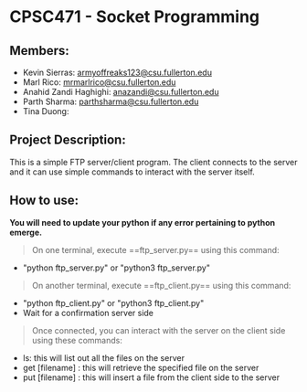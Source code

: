 # CPSC471 - Socket Programming

## Members:
* Kevin Sierras: armyoffreaks123@csu.fullerton.edu
* Marl Rico: mrmarlrico@csu.fullerton.edu
* Anahid Zandi Haghighi: anazandi@csu.fullerton.edu
* Parth Sharma: parthsharma@csu.fullerton.edu
* Tina Duong: 

## Project Description:
This is a simple FTP server/client program. The client connects to the server and it can use simple commands to interact with the server itself.

## How to use:
**You will need to update your python if any error pertaining to python emerge.**

> On one terminal, execute ==ftp_server.py== using this command: 
* "python ftp_server.py" or "python3 ftp_server.py"

> On another terminal, execute ==ftp_client.py== using this command:
* "python ftp_client.py" or "python3 ftp_client.py"
* Wait for a confirmation server side

> Once connected, you can interact with the server on the client side using these commands: 
* ls: this will list out all the files on the server
* get [filename] : this will retrieve the specified file on the server
* put [filename] : this will insert a file from the client side to the server
